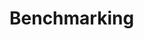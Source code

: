 # Benchmarking
<!-- ![](./images/benchmarking.png) -->
<!-- TODO: Explain what this page is for -->
